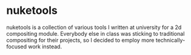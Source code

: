 # nuketools
nuketools is a collection of various tools I written at university for a 2d compositing module.  Everybody else in class was sticking to traditional compositing for their projects, so I decided to employ more technically-focused work instead.
